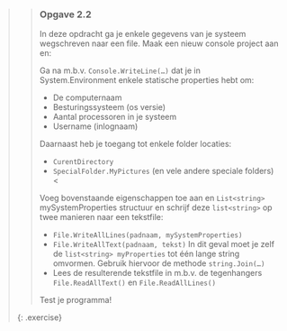 >> ### Opgave 2.2
>> In deze opdracht ga je enkele gegevens van je systeem wegschreven naar een file. Maak een nieuw console project aan en:
>>
>> Ga na m.b.v. `Console.WriteLine(…)` dat je in System.Environment enkele statische properties hebt om:
>>
>> * De computernaam
>> * Besturingssysteem (os versie)  
>> * Aantal processoren in je systeem
>> * Username (inlognaam)
>>
>> Daarnaast heb je toegang tot enkele folder locaties: 
>>
>> * `CurentDirectory`
>> * `SpecialFolder.MyPictures` (en vele andere speciale folders)<
>>
>>Voeg bovenstaande eigenschappen toe aan en `List<string>` mySystemProperties structuur en schrijf deze `list<string>` op twee manieren naar een tekstfile: 
>>
>> * `File.WriteAllLines(padnaam, mySystemProperties)` </li>
>> * `File.WriteAllText(padnaam, tekst)` In dit geval moet je zelf de `list<string> myProperties` tot één lange string omvormen. Gebruik hiervoor de methode `string.Join(…)`
>> * Lees de resulterende tekstfile in m.b.v. de tegenhangers `File.ReadAllText()` en `File.ReadAllLines()` 
>>
>>Test je programma!
>>
>{: .exercise}
